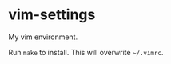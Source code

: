vim-settings
============

My vim environment.

Run `make` to install. This will overwrite `~/.vimrc`.
